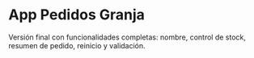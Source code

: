 # App Pedidos Granja
Versión final con funcionalidades completas: nombre, control de stock, resumen de pedido, reinicio y validación.